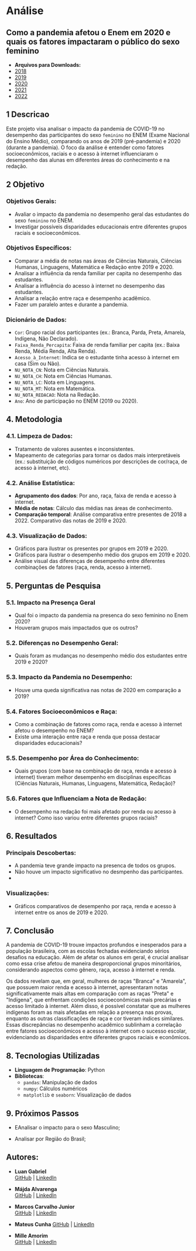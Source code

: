 # Análise
## Como a pandemia afetou o Enem em 2020 e quais os fatores impactaram o público do sexo feminino
- **Arquivos para Downloads:**
- [2018](https://download.inep.gov.br/microdados/microdados_enem_2018.zip)
- [2019](https://download.inep.gov.br/microdados/microdados_enem_2019.zip)
- [2020](https://download.inep.gov.br/microdados/microdados_enem_2020.zip)
- [2021](https://download.inep.gov.br/microdados/microdados_enem_2021.zip)
- [2022](https://download.inep.gov.br/microdados/microdados_enem_2022.zip)

## 1 Descricao
Este projeto visa analisar o impacto da pandemia de COVID-19 no desempenho das participantes do sexo `feminino` no ENEM (Exame Nacional do Ensino Médio), comparando os anos de 2019 (pré-pandemia) e 2020 (durante a pandemia). O foco da análise é entender como fatores socioeconômicos, raciais e o acesso à internet influenciaram o desempenho das alunas em diferentes áreas do conhecimento e na redação.

## 2 Objetivo

### Objetivos Gerais:
- Avaliar o impacto da pandemia no desempenho geral das estudantes do sexo `feminino` no ENEM.
- Investigar possíveis disparidades educacionais entre diferentes grupos raciais e socioeconômicos.

### Objetivos Específicos:
- Comparar a média de notas nas áreas de Ciências Naturais, Ciências Humanas, Linguagens, Matemática e Redação entre 2019 e 2020.
- Analisar a influência da renda familiar per capita no desempenho das estudantes.
- Analisar a influência do acesso à internet no desempenho das estudantes.
- Analisar a relação entre raça e desempenho acadêmico. 
- Fazer um paralelo antes e durante a pandemia.

### Dicionário de Dados:
- `Cor`: Grupo racial dos participantes (ex.: Branca, Parda, Preta, Amarela, Indígena, Não Declarado).
- `Faixa_Renda_Percapita`: Faixa de renda familiar per capita (ex.: Baixa Renda, Média Renda, Alta Renda).
- `Acesso_à_Internet`: Indica se o estudante tinha acesso à internet em casa (Sim ou Não).
- `NU_NOTA_CN`: Nota em Ciências Naturais.
- `NU_NOTA_CH`: Nota em Ciências Humanas.
- `NU_NOTA_LC`: Nota em Linguagens.
- `NU_NOTA_MT`: Nota em Matemática.
- `NU_NOTA_REDACAO`: Nota na Redação.
- `Ano`: Ano de participação no ENEM (2019 ou 2020).

## 4. Metodologia

### 4.1. Limpeza de Dados:
- Tratamento de valores ausentes e inconsistentes.
- Mapeamento de categorias para tornar os dados mais interpretáveis (ex.: substituição de códigos numéricos por descrições de cor/raça, de acesso à internet, etc).

### 4.2. Análise Estatística:
- **Agrupamento dos dados**: Por ano, raça, faixa de renda e acesso à internet.
- **Média de notas**: Cálculo das médias nas áreas de conhecimento.
- **Comparação temporal**: Análise comparativa entre presentes de 2018 a 2022. Comparativo das notas de 2019 e 2020.

### 4.3. Visualização de Dados:
- Gráficos para ilustrar os presentes por grupos em 2019 e 2020.
- Gráficos para ilustrar o desempenho médio dos grupos em 2019 e 2020.
- Análise visual das diferenças de desempenho entre diferentes combinações de fatores (raça, renda, acesso à internet).

## 5. Perguntas de Pesquisa

### 5.1. Impacto na Presença Geral
- Qual foi o impacto da pandemia na presenca do sexo feminino no Enem 2020?
- Houveram grupos mais impactados que os outros?

### 5.2. Diferenças no Desempenho Geral:
- Quais foram as mudanças no desempenho médio dos estudantes entre 2019 e 2020?

### 5.3. Impacto da Pandemia no Desempenho:
- Houve uma queda significativa nas notas de 2020 em comparação a 2019?

### 5.4. Fatores Socioeconômicos e Raça:
- Como a combinação de fatores como raça, renda e acesso à internet afetou o desempenho no ENEM?
- Existe uma interação entre raça e renda que possa destacar disparidades educacionais?

### 5.5. Desempenho por Área do Conhecimento:
- Quais grupos (com base na combinação de raça, renda e acesso à internet) tiveram melhor desempenho em disciplinas específicas (Ciências Naturais, Humanas, Linguagens, Matemática, Redação)?

### 5.6. Fatores que Influenciam a Nota de Redação:
- O desempenho na redação foi mais afetado por renda ou acesso à internet? Como isso variou entre diferentes grupos raciais?

## 6. Resultados

### Principais Descobertas:
- A pandemia teve grande impacto na presenca de todos os grupos. 
- Não houve um impacto significativo no desmpenho das participantes.
- 

### Visualizações:
- Gráficos comparativos de desempenho por raça, renda e acesso à internet entre os anos de 2019 e 2020.

## 7. Conclusão

A pandemia de COVID-19 trouxe impactos profundos e inesperados para a população brasileira, com as escolas fechadas evidenciando sérios desafios na educação. Além de afetar os alunos em geral, é crucial analisar como essa crise afetou de maneira desproporcional grupos minoritários, considerando aspectos como gênero, raça, acesso à internet e renda.

Os dados revelam que, em geral, mulheres de raças "Branca" e "Amarela", que possuem maior renda e acesso à internet, apresentaram notas significativamente mais altas em comparação com as raças "Preta" e "Indígena", que enfrentam condições socioeconômicas mais precárias e acesso limitado à internet. Além disso, é possível constatar que as mulheres indígenas foram as mais afetadas em relação a presença nas provas, enquanto as outras classificações de raça e cor tiveram índices similares.
Essas discrepâncias no desempenho acadêmico sublinham a correlação entre fatores socioeconômicos e acesso à internet com o sucesso escolar, evidenciando as disparidades  entre diferentes grupos raciais e econômicos.



## 8. Tecnologias Utilizadas

- **Linguagem de Programação**: Python
- **Bibliotecas**:
  - `pandas`: Manipulação de dados
  - `numpy`: Cálculos numéricos
  - `matplotlib` e `seaborn`: Visualização de dados

## 9. Próximos Passos

- EAnalisar o impacto para o sexo Masculino;

- Analisar por Região do Brasil;

## Autores:
- **Luan Gabriel**  
  [GitHub](https://github.com/LuanGBS) | [LinkedIn](https://br.linkedin.com/in/luan-gabriel-barroso-santos-15aba71b6)

- **Májda Alvarenga**  
  [GitHub](https://github.com/majdaalvarenga) | [LinkedIn](https://www.linkedin.com/in/majdaalvarenga/)

- **Marcos Carvalho Junior**  
  [GitHub](https://github.com/MarcosFN2014) | [LinkedIn](https://www.linkedin.com/in/marcos-carvalho-8173a2241/)

- **Mateus Cunha**
  [GitHub](https://github.com/Mateusclm) | [LinkedIn](https://www.linkedin.com/in/mateusclm/)

- **Mille Amorim**  
  [GitHub](https://github.com/4m0r1m) | [LinkedIn](https://www.linkedin.com/in/mille-amorim/)
